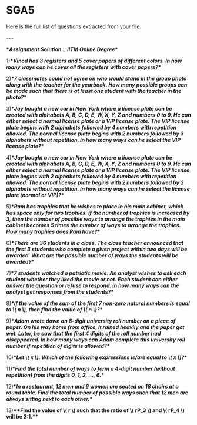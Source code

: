 # SGA5

Here is the full list of questions extracted from your file:

\---

**\*_Assignment Solution :: IITM Online Degree_\***

1)**\*_Vinod has 3 registers and 5 cover papers of different colors. In how many ways can he cover all the registers with cover papers?_\***

2)**\*_7 classmates could not agree on who would stand in the group photo along with the teacher for the yearbook. How many possible groups can be made such that there is at least one student with the teacher in the photo?_\***

3)**\*_Jay bought a new car in New York where a license plate can be created with alphabets A, B, C, D, E, W, X, Y, Z and numbers 0 to 9. He can either select a normal license plate or a VIP license plate. The VIP license plate begins with 2 alphabets followed by 4 numbers with repetition allowed. The normal license plate begins with 2 numbers followed by 3 alphabets without repetition. In how many ways can he select the VIP license plate?_\***

4)**\*_Jay bought a new car in New York where a license plate can be created with alphabets A, B, C, D, E, W, X, Y, Z and numbers 0 to 9. He can either select a normal license plate or a VIP license plate. The VIP license plate begins with 2 alphabets followed by 4 numbers with repetition allowed. The normal license plate begins with 2 numbers followed by 3 alphabets without repetition. In how many ways can he select the license plate (normal or VIP)?_\***

5)**\*_Ram has trophies that he wishes to place in his main cabinet, which has space only for two trophies. If the number of trophies is increased by 3, then the number of possible ways to arrange the trophies in the main cabinet becomes 5 times the number of ways to arrange the trophies. How many trophies does Ram have?_\***

6)**\*_There are 36 students in a class. The class teacher announced that the first 3 students who complete a given project within two days will be awarded. What are the possible number of ways the students will be awarded?_\***

7)**\*_7 students watched a patriotic movie. An analyst wishes to ask each student whether they liked the movie or not. Each student can either answer the question or refuse to respond. In how many ways can the analyst get responses from the students?_\***

8)**\*_If the value of the sum of the first 7 non-zero natural numbers is equal to \\( n \\), then find the value of \\( n \\)?_\***

9)**\*_Adam wrote down an 8-digit university roll number on a piece of paper. On his way home from office, it rained heavily and the paper got wet. Later, he saw that the first 4 digits of the roll number had disappeared. In how many ways can Adam complete this university roll number if repetition of digits is allowed?_\***

10)**\*_Let \\( x \\). Which of the following expressions is/are equal to \\( x \\)?_\***

11)**\*_Find the total number of ways to form a 4-digit number (without repetition) from the digits 0, 1, 2, ..., 6._\***

12)**\*_In a restaurant, 12 men and 6 women are seated on 18 chairs at a round table. Find the total number of possible ways such that 12 men are always sitting next to each other._\***

13)**\*\*Find the value of \\( r \\) such that the ratio of \\( rP_3 \\) and \\( rP_4 \\) will be 2:1.\*\***